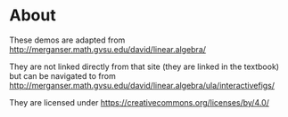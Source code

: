 # About

These demos are adapted from http://merganser.math.gvsu.edu/david/linear.algebra/

They are not linked directly from that site (they are linked in
the textbook)
but can be navigated to from
http://merganser.math.gvsu.edu/david/linear.algebra/ula/interactivefigs/

They are licensed under https://creativecommons.org/licenses/by/4.0/

